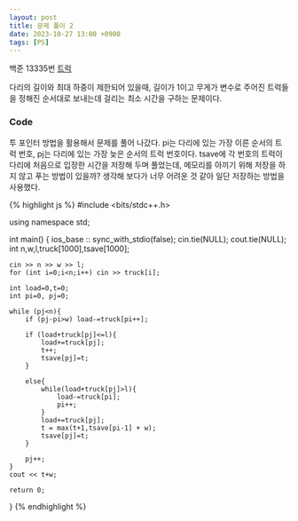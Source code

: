 ```yaml
---
layout: post
title: 문제 풀이 2
date: 2023-10-27 13:00 +0900
tags: [PS]
---
```



백준 13335번 [트럭](https://www.acmicpc.net/problem/13335)

다리의 길이와 최대 하중이 제한되어 있을때, 길이가 1이고 무게가 변수로 주어진 트럭들을 정해진 순서대로 보내는데 걸리는 최소 시간을 구하는 문제이다.

### Code

투 포인터 방법을 활용해서 문제를 풀어 나갔다. pi는 다리에 있는 가장 이른 순서의 트럭 번호, pj는 다리에 있는 가장 늦은 순서의 트럭 번호이다. tsave에 각 번호의 트럭이 다리에 처음으로 입장한 시간을 저장해 두며 풀었는데, 메모리를 아끼기 위해 저장을 하지 않고 푸는 방법이 있을까? 생각해 보다가 너무 어려운 것 같아 일단 저장하는 방법을 사용했다.


{% highlight js %}
#include <bits/stdc++.h>

using namespace std;

int main() {
    ios_base :: sync_with_stdio(false);
    cin.tie(NULL);
    cout.tie(NULL);
    int n,w,l,truck[1000],tsave[1000];

    cin >> n >> w >> l;
    for (int i=0;i<n;i++) cin >> truck[i];

    int load=0,t=0;
    int pi=0, pj=0;

    while (pj<n){
        if (pj-pi>w) load-=truck[pi++];    

        if (load+truck[pj]<=l){
            load+=truck[pj];
            t++;
            tsave[pj]=t;
        }

        else{
            while(load+truck[pj]>l){
                load-=truck[pi];
                pi++;
            }
            load+=truck[pj];
            t = max(t+1,tsave[pi-1] + w);
            tsave[pj]=t;
        }
        
        pj++;
    }
    cout << t+w;

    return 0;
}
{% endhighlight %}
